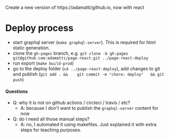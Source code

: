 Create a new version of https://adamatti/github.io, now with react

# Deploy process

- start graphql server (`make graphql-server`). This is required for html static generation.
- clone the `gh-pages` branch, e.g. `git clone -b gh-pages git@github.com:adamatti/page-react.git ../page-react-deploy`
- run export (`make build-prod`)
- go to the deploy folder (`cd ../page-react-deploy`), add changes to git and publish (`git add . &&	git commit -m "chore: deploy"	&& git push`)

#### Questions

- Q: why it is not on github actions / circleci / travis / etc? 
  - A: because I don't want to publish the `graphql-server` content for now
- Q: do I need all those manual steps?
  - A: no, I automated it using makefiles. Just explained it with extra steps for teaching purposes.
